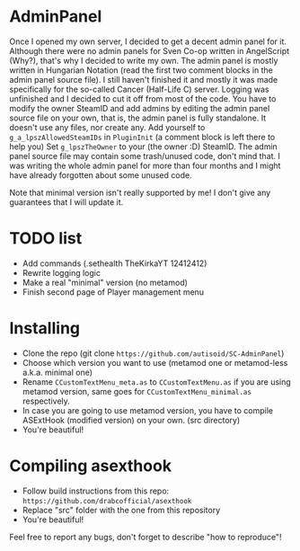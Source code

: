# AdminPanel
Once I opened my own server, I decided to get a decent admin panel for it. Although there were no admin panels for Sven Co-op written in AngelScript (Why?), that's why I decided to write my own.
The admin panel is mostly written in Hungarian Notation (read the first two comment blocks in the admin panel source file).
I still haven't finished it and mostly it was made specifically for the so-called Cancer (Half-Life C) server.
Logging was unfinished and I decided to cut it off from most of the code.
You have to modify the owner SteamID and add admins by editing the admin panel source file on your own, that is, the admin panel is fully standalone. It doesn't use any files, nor create any.
Add yourself to `g_a_lpszAllowedSteamIDs` in `PluginInit` (a comment block is left there to help you)
Set `g_lpszTheOwner` to your (the owner :D) SteamID.
The admin panel source file may contain some trash/unused code, don't mind that. I was writing the whole admin panel for more than four months and I might have already forgotten about some unused code.

Note that minimal version isn't really supported by me! I don't give any guarantees that I will update it.

# TODO list
- Add commands (.sethealth TheKirkaYT 12412412)
- Rewrite logging logic
- Make a real "minimal" version (no metamod)
- Finish second page of Player management menu

# Installing
- Clone the repo (git clone `https://github.com/autisoid/SC-AdminPanel`)
- Choose which version you want to use (metamod one or metamod-less a.k.a. minimal one)
- Rename `CCustomTextMenu_meta.as` to `CCustomTextMenu.as` if you are using metamod version, same goes for `CCustomTextMenu_minimal.as` respectively.
- In case you are going to use metamod version, you have to compile ASExtHook (modified version) on your own. (src directory)
- You're beautiful!

# Compiling asexthook
- Follow build instructions from this repo: `https://github.com/drabcofficial/asexthook`
- Replace "src" folder with the one from this repository
- You're beautiful!

Feel free to report any bugs, don't forget to describe "how to reproduce"!
